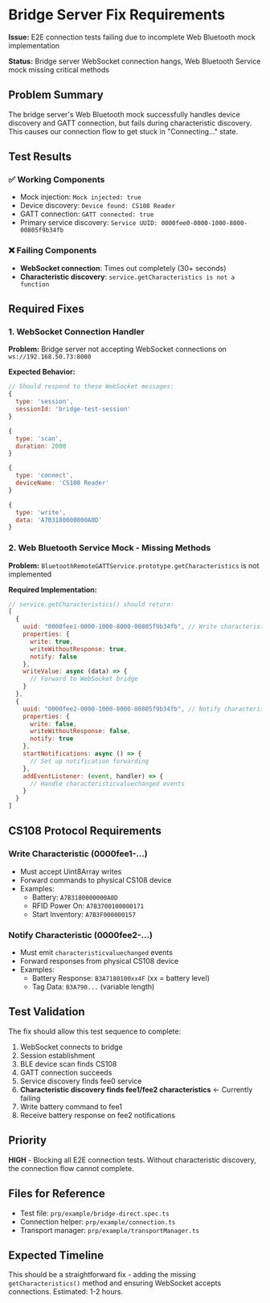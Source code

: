 # Bridge Server Fix Requirements

**Issue:** E2E connection tests failing due to incomplete Web Bluetooth mock implementation

**Status:** Bridge server WebSocket connection hangs, Web Bluetooth Service mock missing critical methods

## Problem Summary

The bridge server's Web Bluetooth mock successfully handles device discovery and GATT connection, but fails during characteristic discovery. This causes our connection flow to get stuck in "Connecting..." state.

## Test Results

### ✅ Working Components
- Mock injection: `Mock injected: true`
- Device discovery: `Device found: CS108 Reader`
- GATT connection: `GATT connected: true`
- Primary service discovery: `Service UUID: 0000fee0-0000-1000-8000-00805f9b34fb`

### ❌ Failing Components
- **WebSocket connection**: Times out completely (30+ seconds)
- **Characteristic discovery**: `service.getCharacteristics is not a function`

## Required Fixes

### 1. WebSocket Connection Handler
**Problem:** Bridge server not accepting WebSocket connections on `ws://192.168.50.73:8080`

**Expected Behavior:**
```javascript
// Should respond to these WebSocket messages:
{
  type: 'session',
  sessionId: 'bridge-test-session'
}

{
  type: 'scan', 
  duration: 2000
}

{
  type: 'connect',
  deviceName: 'CS108 Reader'
}

{
  type: 'write',
  data: 'A7B3180000000A0D'
}
```

### 2. Web Bluetooth Service Mock - Missing Methods

**Problem:** `BluetoothRemoteGATTService.prototype.getCharacteristics` is not implemented

**Required Implementation:**
```javascript
// service.getCharacteristics() should return:
[
  {
    uuid: "0000fee1-0000-1000-8000-00805f9b34fb", // Write characteristic
    properties: {
      write: true,
      writeWithoutResponse: true,
      notify: false
    },
    writeValue: async (data) => {
      // Forward to WebSocket bridge
    }
  },
  {
    uuid: "0000fee2-0000-1000-8000-00805f9b34fb", // Notify characteristic  
    properties: {
      write: false,
      writeWithoutResponse: false,
      notify: true
    },
    startNotifications: async () => {
      // Set up notification forwarding
    },
    addEventListener: (event, handler) => {
      // Handle characteristicvaluechanged events
    }
  }
]
```

## CS108 Protocol Requirements

### Write Characteristic (0000fee1-...)
- Must accept Uint8Array writes
- Forward commands to physical CS108 device
- Examples:
  - Battery: `A7B3180000000A0D`
  - RFID Power On: `A7B3700100000171`
  - Start Inventory: `A7B3F000000157`

### Notify Characteristic (0000fee2-...)
- Must emit `characteristicvaluechanged` events
- Forward responses from physical CS108 device
- Examples:
  - Battery Response: `B3A7180100xx4F` (xx = battery level)
  - Tag Data: `B3A790...` (variable length)

## Test Validation

The fix should allow this test sequence to complete:
1. WebSocket connects to bridge
2. Session establishment 
3. BLE device scan finds CS108
4. GATT connection succeeds
5. Service discovery finds fee0 service
6. **Characteristic discovery finds fee1/fee2 characteristics** ← Currently failing
7. Write battery command to fee1
8. Receive battery response on fee2 notifications

## Priority

**HIGH** - Blocking all E2E connection tests. Without characteristic discovery, the connection flow cannot complete.

## Files for Reference

- Test file: `prp/example/bridge-direct.spec.ts`
- Connection helper: `prp/example/connection.ts`
- Transport manager: `prp/example/transportManager.ts`

## Expected Timeline

This should be a straightforward fix - adding the missing `getCharacteristics()` method and ensuring WebSocket accepts connections. Estimated: 1-2 hours.
